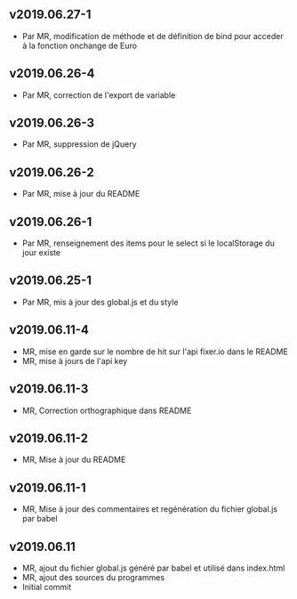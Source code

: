 ## v2019.06.27-1
- Par MR, modification de méthode et de définition de bind pour acceder à la fonction onchange de Euro
## v2019.06.26-4
- Par MR, correction de l'export de variable
## v2019.06.26-3
- Par MR, suppression de jQuery
## v2019.06.26-2
- Par MR, mise à jour du README
## v2019.06.26-1
- Par MR, renseignement des items pour le select si le localStorage du jour existe
## v2019.06.25-1
- Par MR, mis à jour des global.js et du style
## v2019.06.11-4
- MR, mise en garde sur le nombre de hit sur l'api fixer.io dans le README
- MR, mise à jours de l'api key
## v2019.06.11-3
- MR, Correction orthographique dans README
## v2019.06.11-2
- MR, Mise à jour du README
## v2019.06.11-1
- MR, Mise à jour des commentaires et regénération du fichier global.js par babel
## v2019.06.11
- MR, ajout du fichier global.js généré par babel et utilisé dans index.html
- MR, ajout des sources du programmes
- Initial commit
